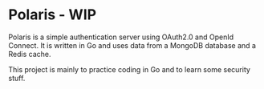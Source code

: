 # Polaris - WIP

Polaris is a simple authentication server using OAuth2.0 and OpenId Connect. It is written in Go and uses data from a MongoDB database and a Redis cache.

This project is mainly to practice coding in Go and to learn some security stuff.
